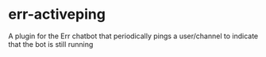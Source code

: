# err-activeping
A plugin for the Err chatbot that periodically pings a user/channel to indicate that the bot is still running
